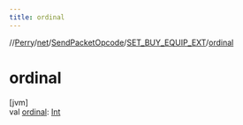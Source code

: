 ```yaml
---
title: ordinal
---
```

//[Perry](../../../../index.html)/[net](../../index.html)/[SendPacketOpcode](../index.html)/[SET_BUY_EQUIP_EXT](index.html)/[ordinal](ordinal.html)



# ordinal



[jvm]\
val [ordinal](ordinal.html): [Int](https://kotlinlang.org/api/latest/jvm/stdlib/kotlin/-int/index.html)




